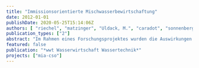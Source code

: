 ```yaml
---
title: "Immissionsorientierte Mischwasserbewirtschaftung"
date: 2012-01-01
publishDate: 2020-05-25T15:14:06Z
authors: [ "riechel", "matzinger", "Uldack, M.", "caradot", "sonnenberg", "rouault", "Pawlowsky-Reusing, E.", "von Seggern, D.", "Heinzmann, B." ]
publication_types: ["2"]
abstract: "Im Rahmen eines Forschungsprojektes wurden die Auswirkungen von Mischwasserentlastungen auf die Berliner Stadtspree untersucht und ein Planungsinstrument zur Reduzierung der Auswirkungen von Mischwasserüberläufen entwickelt."
featured: false
publication: "*wwt Wasserwirtschaft Wassertechnik*"
projects: ["mia-cso"]
---
```


